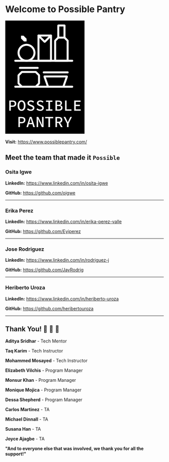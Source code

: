 
# Welcome to Possible Pantry

<img src='./src/assets/Branding/LogoRedesign.png' />

**Visit:** https://www.possiblepantry.com/


## Meet the team that made it ```Possible```

### Osita Igwe
**LinkedIn:** https://www.linkedin.com/in/osita-igwe

**GitHub:** https://github.com/oigwe

***
### Erika Perez
**LinkedIn:** https://www.linkedin.com/in/erika-perez-valle

**GitHub:** https://github.com/Eyiperez

***
### Jose Rodriguez
**LinkedIn:** https://www.linkedin.com/in/rodriguez-j

**GitHub:** https://github.com/JayRodrig

***
### Heriberto Uroza
**LinkedIn:** https://www.linkedin.com/in/heriberto-uroza

**GitHub:** https://github.com/heribertouroza

***

## Thank You! :raised_hands: :raised_hands: :raised_hands:

**Aditya Sridhar** - Tech Mentor

**Taq Karim** - Tech Instructor

**Mohammed Mosayed** - Tech Instructor

**Elizabeth Vilchis** - Program Manager

**Monsur Khan** - Program Manager

**Monique Mojica** - Program Manager

**Dessa Shepherd** - Program Manager

**Carlos Martinez** - TA

**Michael Dinnall** - TA

**Susana Han** - TA

**Joyce Ajagbe** - TA

**"And to everyone else that was involved, we thank you for all the support!"**



